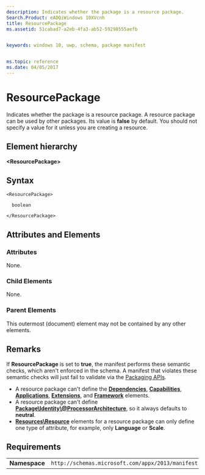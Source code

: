 ```yaml
---
description: Indicates whether the package is a resource package.
Search.Product: eADQiWindows 10XVcnh
title: ResourcePackage
ms.assetid: 51cabad7-a2eb-4fa3-ab52-59298555aefb


keywords: windows 10, uwp, schema, package manifest


ms.topic: reference
ms.date: 04/05/2017
---
```


# ResourcePackage

Indicates whether the package is a resource package. A resource package can be used by other packages. Its value is **false** by default. You should not specify a value for it unless you are creating a resource.

## Element hierarchy

**&lt;ResourcePackage&gt;**

## Syntax

``` syntax
<ResourcePackage>

  boolean

</ResourcePackage>
```

## Attributes and Elements


### Attributes

None.

### Child Elements

None.

### Parent Elements

This outermost (document) element may not be contained by any other elements.

## Remarks

If **ResourcePackage** is set to **true**, the manifest performs these semantic checks, which aren't enforced in the schema. A manifest that violates these semantic checks will just fail to validate via the [Packaging APIs](/windows/win32/appxpkg/interfaces).

-   A resource package can't define the [**Dependencies**](../appxmanifestschema2010-v2/element-dependencies.md), [**Capabilities**](../appxmanifestschema/element-capabilities.md), [**Applications**](../appxmanifestschema/element-applications.md), [**Extensions**](../appxmanifestschema2010-v2/element-extensions.md), and [**Framework**](../appxmanifestschema2010-v2/element-framework.md) elements.
-   A resource package can't define [**Package\\Identity\\@ProcessorArchitecture**](../appxmanifestschema/element-identity.md), so it always defaults to **neutral**.
-   [**Resources\\Resource**](../appxmanifestschema2010-v2/element-resource.md) elements for a resource package can only define one type of attribute, for example, only **Language** or **Scale**.

## Requirements

|               |                                                             |
|---------------|-------------------------------------------------------------|
| **Namespace** | `http://schemas.microsoft.com/appx/2013/manifest` |

 

 
